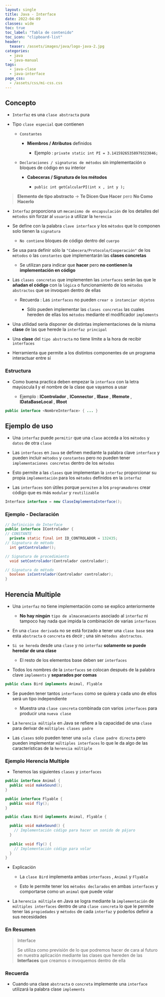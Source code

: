 ```yaml
---
layout: single
title: Java - Interface
date: 2022-04-09
classes: wide
toc: true
toc_label: "Tabla de contenido"
toc_icon: "clipboard-list"
header:
  teaser: /assets/images/java/logo-java-2.jpg
categories:
  - java
  - java-manual
tags:
  - java-clase
  - java-interface
page_css: 
  - /assets/css/mi-css.css
---
```


## Concepto

* ``Interfaz`` es una ``clase abstracta`` pura

* Tipo ``clase especial`` que contienen

  * ``Constantes``

    * **Miembros / Atributos** definidos

      * Ejemplo : ``private static int PI = 3.14159265358979323846;``

  * ``Declaraciones / signaturas de métodos`` sin implementación o bloques de código en su interior

    * **Cabeceras / Signatura de los métodos**

      * ``public int getCalcularPI(int x , int y );``

> **Elemento de tipo abstracto** → **Te Dicen Que Hacer** pero **No Como Hacerlo**

* ``Interfaz`` proporciona un ``mecanismo de encapsulación`` de los detalles del ``métodos`` sin forzar al ``usuario`` a utilizar la ``herencia``

* Se define con la palabra ``clave interface`` y los ``métodos`` que lo componen solo tienen la ``signatura``
  
  * ``No contiene`` bloques de código dentro del ``cuerpo``

* Se usa para definir sólo la ``"Cabecera/Protocolo/Cooperación"`` de los ``métodos`` o las ``constantes`` que implementarán las **clases concretas**

  * Se utilizan para indicar que **hacer** pero **no contienen la implementación en código**

* Las ``clases concretas`` que implementen las ``interfaces`` serán las que le **añadan el código** con la ``lógica`` o funcionamiento de los ``métodos abstractos`` que se invoquen dentro de ellas
  
  * Recuerda : Las ``interfaces`` no pueden ``crear o instanciar objetos``
  
    * Sólo pueden implementar las ``clases concretas`` las cuales hereden de ellas los ``métodos`` mediante el modificador `implements`

* Una utilidad sería disponer de distintas implementaciones de la misma **clase** de las que herede la ``interfaz principal``

* Una **clase** del ``tipo abstracta`` no tiene límite a la hora de recibir ``interfaces``

* Herramienta que permite a los distintos componentes de un programa interactuar entre sí

### Estructura

* Como buena practica deben empezar la ``interface`` con la letra mayúscula **I** y el nombre de la clase que vayamos a usar

  * Ejemplo : **IControlador** , **IConnector** , **IBase** , **IRemote** , **IDataBaseLocal** , **IRoot**

```java
public interface <NombreInterface> { ... } 
```

## Ejemplo de uso

* Una ``interfaz`` puede ``permitir`` que una ``clase`` acceda a los ``métodos`` y ``datos`` de otra ``clase``
  
* Las ``interfaces`` en ``Java`` se definen mediante la palabra clave ``interface`` y pueden incluir ``métodos`` y ``constantes`` pero no pueden tener ``implementaciones concretas`` dentro de los ``métodos``

* Esto permite a las ``clases`` que implementan la ``interfaz`` proporcionar su propia ``implementación`` para los ``métodos`` definidos en la ``interfaz``

* Las ``interfaces`` son útiles porque ``permiten`` a los ``programadores`` crear código que es más ``modular`` y ``reutilizable``

```java
Interface interface = new ClaseImplementaInterface();
```

### Ejemplo - Declaración

```java
// Definición de Interface
public interface IControlador {
// CONSTANTE
  private static final int ID_CONTROLADOR = 132435;
// Signatura de método
  int getControlador(); 

// Signatura de procedimiento
  void setControlador(Controlador controlador);

// Signatura de método
  boolean isControlador(Controlador controlador);
} 
```

## Herencia Multiple

* Una ``interfaz`` no tiene implementación como se explico anteriormente

  * **No hay ningún** ``tipo de almacenamiento`` asociado al ``interfaz`` ni tampoco hay nada que impida la combinación de varias ``interfaces``

* En una ``clase derivada`` no se está forzado a tener una ``clase base`` sea esta ``abstracta`` o
``concreta`` es decir ; una sin ``métodos abstractos``.

* ``Si se hereda`` desde una ``clase`` y no ``interfaz`` **solamente se puede heredar de una clase**

  * El resto de los elementos base deben ser ``interfaces``

* Todos los nombres de la ``interfaces`` se colocan después de la palabra clave ``implements`` y **separados por comas**

```java
public class Bird implements Animal, Flyable
```

* Se pueden tener tantos ``interfaces`` como se quiera y cada uno de ellos será un tipo independiente

  * Muestra una ``clase concreta`` combinada con varios ``interfaces`` para producir una ``nueva clase``

* La ``herencia múltiple`` en Java se refiere a la capacidad de una ``clase`` para derivar de ``múltiples clases padre``

* Las ``clases`` solo pueden tener una ``sola clase padre directa`` pero pueden implementar ``múltiples interfaces`` lo que le da algo de las características de la ``herencia múltiple``

### Ejemplo Herencia Multiple

* Tenemos las siguientes ``clases`` y ``interfaces``

```java
public interface Animal {
  public void makeSound();
}

public interface Flyable {
  public void fly();
}

public class Bird implements Animal, Flyable {

  public void makeSound() {
    // Implementación código para hacer un sonido de pájaro
  }
  
  public void fly() {
    // Implementación código para volar
  }
}
```

* Explicación

  * La ``clase Bird`` implementa ambas ``interfaces`` , ``Animal`` y ``Flyable``
  
  * Esto le permite tener los ``métodos declarados`` en ambas ``interfaces`` y comportarse como un ``animal`` que puede volar

* La ``herencia múltiple`` en Java se logra mediante la ``implementación`` de ``múltiples interfaces`` dentro de una ``clase concreta`` lo que le permite tener las ``propiedades`` y ``métodos`` de cada ``interfaz`` y poderlos definir a sus necesidades

### En Resumen

> Interface
>
> Se utiliza como previsión de lo que podremos hacer de cara al futuro en nuestra aplicación mediante las clases que hereden de las **Interfaces** que creamos o invoquemos dentro de ella

### Recuerda

* Cuando una clase ``abstracta`` o ``concreta`` implemente una ``interface`` utilizará la palabra clase ``implements``
